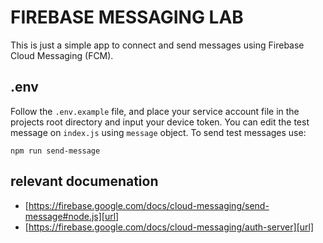 # FIREBASE MESSAGING LAB

This is just a simple app to connect and send messages using Firebase Cloud Messaging (FCM).

## .env

Follow the `.env.example` file, and place your service account file in the projects root directory and input your device token. You can edit the test message on `index.js` using `message` object. To send test messages use:

`npm run send-message`

## relevant documenation

- [https://firebase.google.com/docs/cloud-messaging/send-message#node.js][url]
- [https://firebase.google.com/docs/cloud-messaging/auth-server][url]

